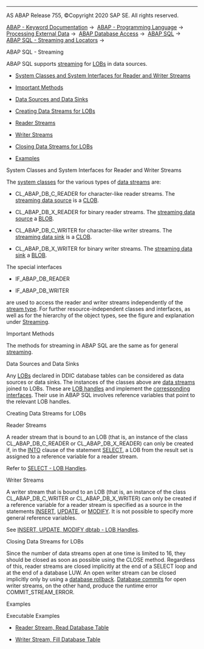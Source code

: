   

* * *

AS ABAP Release 755, ©Copyright 2020 SAP SE. All rights reserved.

[ABAP - Keyword Documentation](javascript:call_link\('abenabap.htm'\)) →  [ABAP - Programming Language](javascript:call_link\('abenabap_reference.htm'\)) →  [Processing External Data](javascript:call_link\('abenabap_language_external_data.htm'\)) →  [ABAP Database Access](javascript:call_link\('abenabap_sql.htm'\)) →  [ABAP SQL](javascript:call_link\('abenopensql.htm'\)) →  [ABAP SQL - Streaming and Locators](javascript:call_link\('abenstreams_locators.htm'\)) → 

ABAP SQL - Streaming

ABAP SQL supports [streaming](javascript:call_link\('abenstreaming_glosry.htm'\) "Glossary Entry") for [LOBs](javascript:call_link\('abenlob_glosry.htm'\) "Glossary Entry") in data sources.

-   [System Classes and System Interfaces for Reader and Writer Streams](#@@ITOC@@ABENOPEN_SQL_STREAMING_1)

-   [Important Methods](#@@ITOC@@ABENOPEN_SQL_STREAMING_2)

-   [Data Sources and Data Sinks](#@@ITOC@@ABENOPEN_SQL_STREAMING_3)

-   [Creating Data Streams for LOBs](#@@ITOC@@ABENOPEN_SQL_STREAMING_4)

-   [Reader Streams](#@@ITOC@@ABENOPEN_SQL_STREAMING_5)

-   [Writer Streams](#@@ITOC@@ABENOPEN_SQL_STREAMING_6)

-   [Closing Data Streams for LOBs](#@@ITOC@@ABENOPEN_SQL_STREAMING_7)

-   [Examples](#@@ITOC@@ABENOPEN_SQL_STREAMING_8)

System Classes and System Interfaces for Reader and Writer Streams

The [system classes](javascript:call_link\('abensystem_class_glosry.htm'\) "Glossary Entry") for the various types of [data streams](javascript:call_link\('abendata_stream_glosry.htm'\) "Glossary Entry") are:

-   CL\_ABAP\_DB\_C\_READER for character-like reader streams. The [streaming data source](javascript:call_link\('abenstreaming_data_source_glosry.htm'\) "Glossary Entry") is a [CLOB](javascript:call_link\('abenclob_glosry.htm'\) "Glossary Entry").

-   CL\_ABAP\_DB\_X\_READER for binary reader streams. The [streaming data source](javascript:call_link\('abenstreaming_data_source_glosry.htm'\) "Glossary Entry") a [BLOB](javascript:call_link\('abenblob_glosry.htm'\) "Glossary Entry").

-   CL\_ABAP\_DB\_C\_WRITER for character-like writer streams. The [streaming data sink](javascript:call_link\('abenstreaming_data_sink_glosry.htm'\) "Glossary Entry") is a [CLOB](javascript:call_link\('abenclob_glosry.htm'\) "Glossary Entry").

-   CL\_ABAP\_DB\_X\_WRITER for binary writer streams. The [streaming data sink](javascript:call_link\('abenstreaming_data_sink_glosry.htm'\) "Glossary Entry") a [BLOB](javascript:call_link\('abenblob_glosry.htm'\) "Glossary Entry").

The special interfaces

-   IF\_ABAP\_DB\_READER

-   IF\_ABAP\_DB\_WRITER

are used to access the reader and writer streams independently of the [stream type](javascript:call_link\('abenstream_type_glosry.htm'\) "Glossary Entry"). For further resource-independent classes and interfaces, as well as for the hierarchy of the object types, see the figure and explanation under [Streaming](javascript:call_link\('abenstreaming.htm'\)).

Important Methods

The methods for streaming in ABAP SQL are the same as for general [streaming](javascript:call_link\('abenstreaming.htm'\)).

Data Sources and Data Sinks

Any [LOBs](javascript:call_link\('abenlob_glosry.htm'\) "Glossary Entry") declared in DDIC database tables can be considered as data sources or data sinks. The instances of the classes above are [data streams](javascript:call_link\('abendata_stream_glosry.htm'\) "Glossary Entry") joined to LOBs. These are [LOB handles](javascript:call_link\('abenlob_handle_glosry.htm'\) "Glossary Entry") and implement the [corresponding interfaces](javascript:call_link\('abenlob_interfaces.htm'\)). Their use in ABAP SQL involves reference variables that point to the relevant LOB handles.

Creating Data Streams for LOBs

Reader Streams

A reader stream that is bound to an LOB (that is, an instance of the class CL\_ABAP\_DB\_C\_READER or CL\_ABAP\_DB\_X\_READER) can only be created if, in the [INTO](javascript:call_link\('abapinto_clause.htm'\)) clause of the statement [SELECT](javascript:call_link\('abapinto_clause.htm'\)), a LOB from the result set is assigned to a reference variable for a reader stream.

Refer to [SELECT - LOB Handles](javascript:call_link\('abenselect_into_lob_handles.htm'\)).

Writer Streams

A writer stream that is bound to an LOB (that is, an instance of the class CL\_ABAP\_DB\_C\_WRITER or CL\_ABAP\_DB\_X\_WRITER) can only be created if a reference variable for a reader stream is specified as a source in the statements [INSERT](javascript:call_link\('abapinsert_dbtab.htm'\)), [UPDATE](javascript:call_link\('abapupdate.htm'\)), or [MODIFY](javascript:call_link\('abapmodify_dbtab.htm'\)). It is not possible to specify more general reference variables.

See [INSERT, UPDATE, MODIFY dbtab - LOB Handles](javascript:call_link\('abenium_lob.htm'\)).

Closing Data Streams for LOBs

Since the number of data streams open at one time is limited to 16, they should be closed as soon as possible using the CLOSE method. Regardless of this, reader streams are closed implicitly at the end of a SELECT loop and at the end of a database LUW. An open writer stream can be closed implicitly only by using a [database rollback](javascript:call_link\('abendatabase_rollback_glosry.htm'\) "Glossary Entry"). [Database commits](javascript:call_link\('abendatabase_commit_glosry.htm'\) "Glossary Entry") for open writer streams, on the other hand, produce the runtime error COMMIT\_STREAM\_ERROR.

Examples

Executable Examples

-   [Reader Stream, Read Database Table](javascript:call_link\('abendb_reader_abexa.htm'\))

-   [Writer Stream, Fill Database Table](javascript:call_link\('abendb_writer_abexa.htm'\))